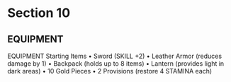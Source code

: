 # Section 10

## EQUIPMENT

EQUIPMENT
Starting Items
• Sword (SKILL +2)
• Leather Armor (reduces damage by 1)
• Backpack (holds up to 8 items)
• Lantern (provides light in dark areas)
• 10 Gold Pieces
• 2 Provisions (restore 4 STAMINA each)
